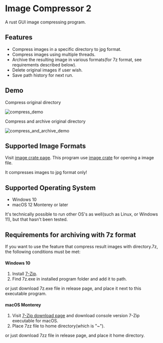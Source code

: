 # Image Compressor 2

A rust GUI image compressing program.

## Features

- Compress images in a specific directory to jpg format.
- Compress images using multiple threads.
- Archive the resulting image in various formats(for 7z format, see requirements described below).
- Delete original images if user wish.
- Save path history for next run.

## Demo

Compress original directory

![compress_demo](./demo/compress_demo.webp)

Compress and archive original directory

![compress_and_archive_demo](./demo/compress_and_archive_demo.webp)

## Supported Image Formats

Visit [image crate page](https://crates.io/crates/image). This program use [image crate](https://crates.io/crates/image) for opening a image file.

It compresses images to jpg format only!

## Supported Operating System

- Windows 10
- macOS 12 Monterey or later

It's technically possible to run other OS's as well(such as Linux, or Windows 11), but that hasn't been tested.

## Requirements for archiving with 7z format

If you want to use the feature that compress result images with directory.7z, the following conditions must be met:

#### Windows 10

1. Install [7-Zip](https://www.7-zip.org/).
2. Find 7z.exe in installed program folder and add it to path.

or just download 7z.exe file in release page, and place it next to this executable program.

#### macOS Monterey

1. Visit [7-Zip download page](https://www.7-zip.org/download.html) and download console version 7-Zip executable for macOS. 
2. Place 7zz file to home directory(which is "~").

or just download 7zz file in release page, and place it home directory.
